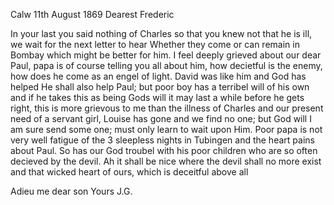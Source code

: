  Calw 11th August 1869
Dearest Frederic

In your last you said nothing of Charles so that you knew not that he is ill, we wait for the next letter to hear Whether they come or can remain in Bombay which might be better for him. I feel deeply grieved about our dear Paul, papa is of course telling you all about him, how decietful is the enemy, how does he come as an engel of light. David was like him and God has helped He shall also help Paul; but poor boy has a terribel will of his own and if he takes this as being Gods will it may last a while before he gets right, this is more grievous to me than the illness of Charles and our present need of a servant girl, Louise has gone and we find no one; but God will I am sure send some one; must only learn to wait upon Him. 
Poor papa is not very well fatigue of the 3 sleepless nights in Tubingen and the heart pains about Paul. So has our God troubel with his poor children who are so often decieved by the devil. Ah it shall be nice where the devil shall no more exist and that wicked heart of ours, which is deceitful above all

 Adieu me dear son
 Yours J.G.
